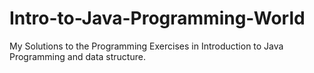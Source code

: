 # Intro-to-Java-Programming-World
My Solutions to the Programming Exercises in Introduction to Java Programming and data structure.
